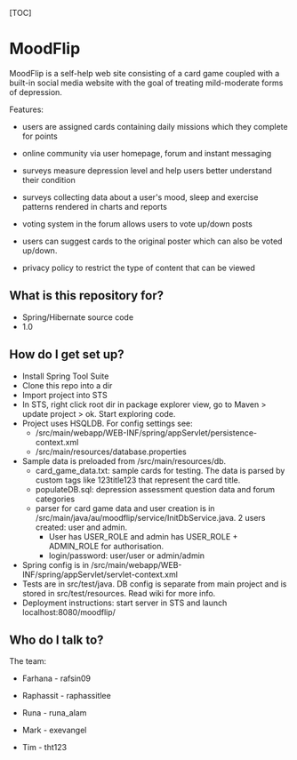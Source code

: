 [TOC]

# MoodFlip #

MoodFlip is a self-help web site consisting of a card game coupled with a built-in social media website with the goal of treating mild-moderate forms of depression.  

Features:

* users are assigned cards containing daily missions which they complete for points

* online community via user homepage, forum and instant messaging

* surveys measure depression level and help users better understand their condition

* surveys collecting data about a user's mood, sleep and exercise patterns rendered in charts and reports

* voting system in the forum allows users to vote up/down posts

* users can suggest cards to the original poster which can also be voted up/down. 

* privacy policy  to restrict the type of content that can be viewed

## What is this repository for? ##

* Spring/Hibernate source code 
* 1.0

## How do I get set up? ##

* Install Spring Tool Suite
* Clone this repo into a dir
* Import project into STS
* In STS, right click root dir in package explorer view, go to Maven > update project > ok.  Start exploring code.
* Project uses HSQLDB.  For config settings see: 
    * /src/main/webapp/WEB-INF/spring/appServlet/persistence-context.xml 
    * /src/main/resources/database.properties
* Sample data is preloaded from /src/main/resources/db.
  * card_game_data.txt: sample cards for testing.  The data is parsed by custom tags like 123title123 that represent the card title.  
  * populateDB.sql: depression assessment question data and forum categories
  * parser for card game data and user creation is in /src/main/java/au/moodflip/service/InitDbService.java.  2 users created: user and admin.  
    * User has USER_ROLE and admin has USER_ROLE + ADMIN_ROLE for authorisation.  
    * login/password: user/user or admin/admin
* Spring config is in /src/main/webapp/WEB-INF/spring/appServlet/servlet-context.xml
* Tests are in src/test/java.  DB config is separate from main project and is stored in src/test/resources.  Read wiki for more info.  
* Deployment instructions: start server in STS and launch localhost:8080/moodflip/

## Who do I talk to? ##

The team:

* Farhana - rafsin09

* Raphassit - raphassitlee

* Runa - runa_alam

* Mark - exevangel

* Tim - tht123